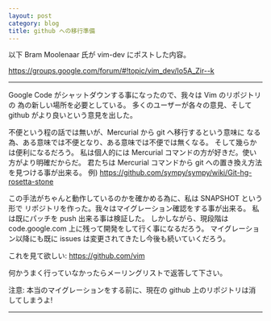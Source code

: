 ```yaml
---
layout: post
category: blog
title: github への移行準備
---
```


以下 Bram Moolenaar 氏が vim-dev にポストした内容。

https://groups.google.com/forum/#!topic/vim_dev/Io5A_Zir--k

-----
Google Code がシャットダウンする事になったので、我々は Vim のリポジトリの
為の新しい場所を必要としている。
多くのユーザーが各々の意見、そして github がより良いという意見を出した。

不便という程の話では無いが、Mercurial から git へ移行するという意味に
なる為、ある意味では不便となり、ある意味では不便では無くなる。
そして幾らかは便利になるだろう。
私は個人的には Mercurial コマンドの方が好きだ。使い方がより明確だからだ。
君たちは Mercurial コマンドから git への置き換え方法を見つける事が出来る。
例) https://github.com/sympy/sympy/wiki/Git-hg-rosetta-stone 

この手法がちゃんと動作しているのかを確かめる為に、私は SNAPSHOT という形で
リポジトリを作った。我々はマイグレーション確認をする事が出来る。
私は既にパッチを push 出来る事は検証した。
しかしながら、現段階は code.google.com 上に残って開発をして行く事になるだろう。
マイグレーション以降にも既に issues は変更されてきたし今後も続いていくだろう。

これを見て欲しい: https://github.com/vim 

何かうまく行っていなかったらメーリングリストで返答して下さい。

注意: 本当のマイグレーションをする前に、現在の github 上のリポジトリは消してしまうよ!

-----
